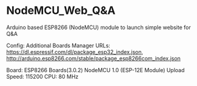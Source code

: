 # NodeMCU_Web_Q&A
Arduino based ESP8266 (NodeMCU) module to launch simple website for Q&amp;A

Config:
Additional Boards Manager URLs:
https://dl.espressif.com/dl/package_esp32_index.json, http://arduino.esp8266.com/stable/package_esp8266com_index.json

Board: ESP8266 Boards(3.0.2) NodeMCU 1.0 (ESP-12E Module)
Upload Speed: 115200
CPU: 80 MHz
